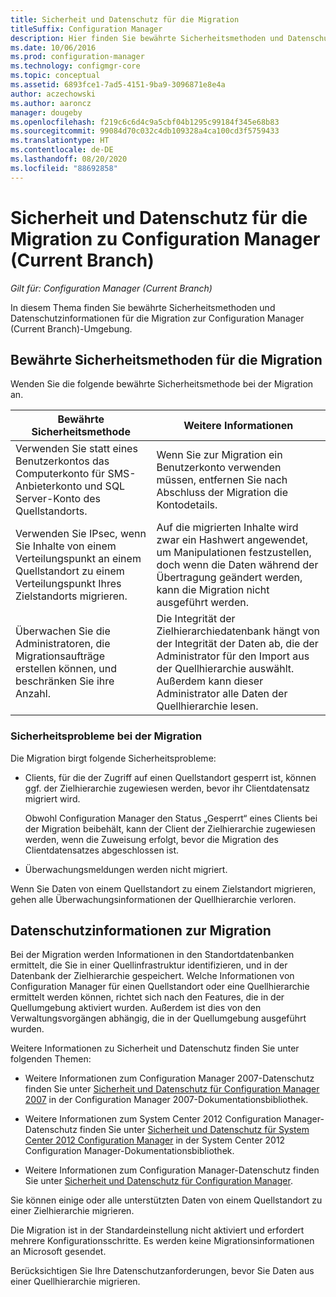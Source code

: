 ```yaml
---
title: Sicherheit und Datenschutz für die Migration
titleSuffix: Configuration Manager
description: Hier finden Sie bewährte Sicherheitsmethoden und Datenschutzinformationen für die Migration zur Configuration Manager (Current Branch)-Umgebung.
ms.date: 10/06/2016
ms.prod: configuration-manager
ms.technology: configmgr-core
ms.topic: conceptual
ms.assetid: 6893fce1-7ad5-4151-9ba9-3096871e8e4a
author: aczechowski
ms.author: aaroncz
manager: dougeby
ms.openlocfilehash: f219c6c6d4c9a5cbf04b1295c99184f345e68b83
ms.sourcegitcommit: 99084d70c032c4db109328a4ca100cd3f5759433
ms.translationtype: HT
ms.contentlocale: de-DE
ms.lasthandoff: 08/20/2020
ms.locfileid: "88692858"
---
```

# <a name="security-and-privacy-for-migration-to-configuration-manager-current-branch"></a>Sicherheit und Datenschutz für die Migration zu Configuration Manager (Current Branch)

*Gilt für: Configuration Manager (Current Branch)*

In diesem Thema finden Sie bewährte Sicherheitsmethoden und Datenschutzinformationen für die Migration zur Configuration Manager (Current Branch)-Umgebung.  

## <a name="security-best-practices-for-migration"></a>Bewährte Sicherheitsmethoden für die Migration  
 Wenden Sie die folgende bewährte Sicherheitsmethode bei der Migration an.  

|Bewährte Sicherheitsmethode|Weitere Informationen|  
|----------------------------|----------------------|  
|Verwenden Sie statt eines Benutzerkontos das Computerkonto für SMS-Anbieterkonto und SQL Server-Konto des Quellstandorts.|Wenn Sie zur Migration ein Benutzerkonto verwenden müssen, entfernen Sie nach Abschluss der Migration die Kontodetails.|  
|Verwenden Sie IPsec, wenn Sie Inhalte von einem Verteilungspunkt an einem Quellstandort zu einem Verteilungspunkt Ihres Zielstandorts migrieren.|Auf die migrierten Inhalte wird zwar ein Hashwert angewendet, um Manipulationen festzustellen, doch wenn die Daten während der Übertragung geändert werden, kann die Migration nicht ausgeführt werden.|  
|Überwachen Sie die Administratoren, die Migrationsaufträge erstellen können, und beschränken Sie ihre Anzahl.|Die Integrität der Zielhierarchiedatenbank hängt von der Integrität der Daten ab, die der Administrator für den Import aus der Quellhierarchie auswählt. Außerdem kann dieser Administrator alle Daten der Quellhierarchie lesen.|  

### <a name="security-issues-for-migration"></a>Sicherheitsprobleme bei der Migration  
Die Migration birgt folgende Sicherheitsprobleme:  

-   Clients, für die der Zugriff auf einen Quellstandort gesperrt ist, können ggf. der Zielhierarchie zugewiesen werden, bevor ihr Clientdatensatz migriert wird.  

     Obwohl Configuration Manager den Status „Gesperrt“ eines Clients bei der Migration beibehält, kann der Client der Zielhierarchie zugewiesen werden, wenn die Zuweisung erfolgt, bevor die Migration des Clientdatensatzes abgeschlossen ist.  

-   Überwachungsmeldungen werden nicht migriert.  

Wenn Sie Daten von einem Quellstandort zu einem Zielstandort migrieren, gehen alle Überwachungsinformationen der Quellhierarchie verloren.  

## <a name="privacy-information-for-migration"></a>Datenschutzinformationen zur Migration  
 Bei der Migration werden Informationen in den Standortdatenbanken ermittelt, die Sie in einer Quellinfrastruktur identifizieren, und in der Datenbank der Zielhierarchie gespeichert. Welche Informationen von Configuration Manager für einen Quellstandort oder eine Quellhierarchie ermittelt werden können, richtet sich nach den Features, die in der Quellumgebung aktiviert wurden. Außerdem ist dies von den Verwaltungsvorgängen abhängig, die in der Quellumgebung ausgeführt wurden.  

 Weitere Informationen zu Sicherheit und Datenschutz finden Sie unter folgenden Themen:  

-   Weitere Informationen zum Configuration Manager 2007-Datenschutz finden Sie unter [Sicherheit und Datenschutz für Configuration Manager 2007](/previous-versions/system-center/configuration-manager-2007/bb680768(v=technet.10)) in der Configuration Manager 2007-Dokumentationsbibliothek.  

-   Weitere Informationen zum System Center 2012 Configuration Manager-Datenschutz finden Sie unter [Sicherheit und Datenschutz für System Center 2012 Configuration Manager](/previous-versions/system-center/system-center-2012-R2/gg682033(v=technet.10)) in der System Center 2012 Configuration Manager-Dokumentationsbibliothek.  

-   Weitere Informationen zum Configuration Manager-Datenschutz finden Sie unter [Sicherheit und Datenschutz für Configuration Manager](../../core/plan-design/security/security-and-privacy.md).  

Sie können einige oder alle unterstützten Daten von einem Quellstandort zu einer Zielhierarchie migrieren.  

Die Migration ist in der Standardeinstellung nicht aktiviert und erfordert mehrere Konfigurationsschritte. Es werden keine Migrationsinformationen an Microsoft gesendet.  

Berücksichtigen Sie Ihre Datenschutzanforderungen, bevor Sie Daten aus einer Quellhierarchie migrieren.